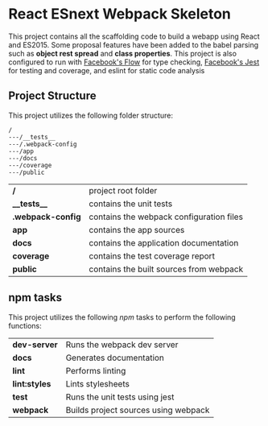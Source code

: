 # React ESnext Webpack Skeleton

This project contains all the scaffolding code to build a webapp using React and ES2015.
Some proposal features have been added to the babel parsing such as __object rest spread__
and __class properties__.
This project is also configured to run with [Facebook's Flow](https://flowtype.org) for type checking,
[Facebook's Jest](https://facebook.github.io/jest) for testing and coverage, and eslint for static code analysis

## Project Structure

This project utilizes the following folder structure:
```
/
---/__tests__
---/.webpack-config
---/app
---/docs
---/coverage
---/public
```

|                     |                                          |
|---------------------|------------------------------------------|
| **/**               | project root folder                      |
| **\_\_tests\_\_**   | contains the unit tests                  |
| **.webpack-config** | contains the webpack configuration files |
| **app**             | contains the app sources                 |
| **docs**            | contains the application documentation   |
| **coverage**        | contains the test coverage report        |
| **public**          | contains the built sources from webpack  |

## npm tasks
This project utilizes the following *npm* tasks to perform the following functions:

|                  |                                      |
|------------------|--------------------------------------|
| **dev-server**   | Runs the webpack dev server          |
| **docs**         | Generates documentation              |
| **lint**         | Performs linting                     |
| **lint:styles**  | Lints stylesheets                    |
| **test**         | Runs the unit tests using jest       |
| **webpack**      | Builds project sources using webpack |